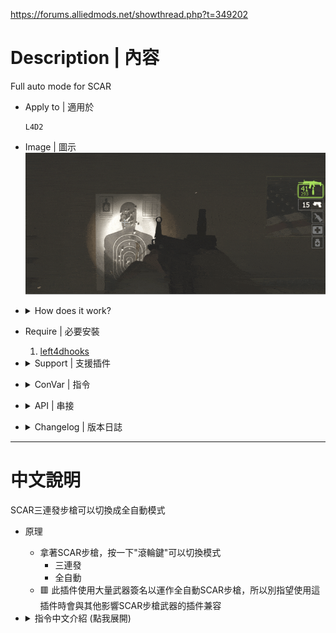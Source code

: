 https://forums.alliedmods.net/showthread.php?t=349202

# Description | 內容
Full auto mode for SCAR

* Apply to | 適用於
	```
	L4D2
	```

* Image | 圖示
    <br/>![miuwiki_autoscar_1](image/miuwiki_autoscar_1.gif)

* <details><summary>How does it work?</summary>

	* Use mouse3 to change mode when using scar
		* Triple Tap
		* Full Auto
	* 🟥 This plugin changed a lot of weapon settings when using Full Auto Scar
		* Don't expect this plugin is compatible with other plugins that modify scar weapon too
</details>

* Require | 必要安裝
	1. [left4dhooks](https://forums.alliedmods.net/showthread.php?t=321696)

* <details><summary>Support | 支援插件</summary>

	1. [l4d_drop](/l4d_drop): Allows players to drop the weapon they are holding
		* 玩家可自行丟棄手中的武器
	2. [l4d2_weapon_csgo_reload](/l4d2_weapon_csgo_reload): Quickswitch Reloading like CS:GO in L4D2
		* 將武器改成現代遊戲的裝子彈機制 (仿CS:GO切槍裝彈設定)
</details>

* <details><summary>ConVar | 指令</summary>

	* cfg/sourcemod/miuwiki_autoscar.cfg
		```php
		// Scar full Auto cycle time. [min 0.03]
		miuwiki_autoscar_cycletime "0.11"

		// Scar full Auto reload time. [min 0.5, 0=Same as Triple Tap default reload time]
		miuwiki_autoscar_reloadtime "0"

		// 1=Enable chat notify, 0=Disable chat notify
		miuwiki_autoscar_notify "1"

		// Which mode by default when client joins server? 0=Triple Tap, 1=Full Auto
		miuwiki_autoscar_default "0"

		// Press which button to trigger full auto mode, 131072=Shift, 32=Use, 8192=Reload, 524288=Middle Mouse
		// You can add numbers together, ex: 655360=Shift + Middle Mouse
		miuwiki_autoscar_buttons "524288"
		```
</details>

* <details><summary>API | 串接</summary>

	* [miuwiki_autoscar.inc](scripting/include/miuwiki_autoscar.inc)
		```php
		library name: miuwiki_autoscar
		```
</details>

* <details><summary>Changelog | 版本日誌</summary>

	* v1.1h (2025-3-19)
		* Optimize client shoot sound

	* v1.0h (2025-2-15)
		* Optimize code to detect frame of scar rifle
		* Update cvars
		* Fixed unable to shoot or reload on windows server
		* Add sound when switch to Full Auto
		* Remove IsGettingUp singature
		* Can't switch mode when reloading
		* Add cfg and API
		* Replace StoreToAddress with SetEntData to prevent crash: tier0.dll + 0x1991d
		* Compatible with "l4d2_weapon_csgo_reload", "l4d_drop" by harry

	* Original & Credit
		* [LinLinLin](https://forums.alliedmods.net/showthread.php?t=349202)
</details>

- - - -
# 中文說明
SCAR三連發步槍可以切換成全自動模式

* 原理
	* 拿著SCAR步槍，按一下"滾輪鍵"可以切換模式
		* 三連發
		* 全自動
	* 🟥 此插件使用大量武器簽名以運作全自動SCAR步槍，所以別指望使用這插件時會與其他影響SCAR步槍武器的插件兼容

* <details><summary>指令中文介紹 (點我展開)</summary>

	* cfg/sourcemod/miuwiki_autoscar.cfg
		```php
		// 全自動SCAR步槍的射速. [最小: 0.03]
		miuwiki_autoscar_cycletime "0.11"

		// 全自動SCAR步槍的裝彈時間. [最小: 0.5, 0=與三連發模式裝彈時間一樣]
		miuwiki_autoscar_reloadtime "0"

		// 1=啟用提示, 0=不啟用提示
		miuwiki_autoscar_notify "1"

		// 玩家進來伺服器時預設使用何種模式, 0=三連發, 1=全自動
		miuwiki_autoscar_default "0"

		// 使用哪個按鍵切換模式? 131072=Shift鍵, 32=E鍵, 8192=R鍵, 524288=滾輪鍵
		// 可以數字相加, 譬如: 655360=必須同時按 "Shift鍵+滾輪鍵"
		miuwiki_autoscar_buttons "524288"
		```
</details>